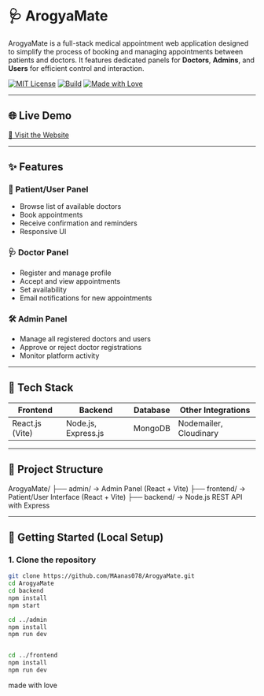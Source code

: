 # 🩺 ArogyaMate

ArogyaMate is a full-stack medical appointment web application designed to simplify the process of booking and managing appointments between patients and doctors. It features dedicated panels for **Doctors**, **Admins**, and **Users** for efficient control and interaction.

[![MIT License](https://img.shields.io/badge/license-MIT-green.svg)](LICENSE)
[![Build](https://img.shields.io/badge/build-passing-brightgreen.svg)]()
[![Made with Love](https://img.shields.io/badge/Made%20with-love%20&%20caffeine-ff69b4)]()

---

## 🌐 Live Demo

[🔗 Visit the Website](https://arogyamate-frontend.onrender.com)

---

## ✨ Features

### 👤 Patient/User Panel
- Browse list of available doctors
- Book appointments
- Receive confirmation and reminders
- Responsive UI

### 🩺 Doctor Panel
- Register and manage profile
- Accept and view appointments
- Set availability
- Email notifications for new appointments

### 🛠 Admin Panel
- Manage all registered doctors and users
- Approve or reject doctor registrations
- Monitor platform activity

---

## 🧱 Tech Stack

| Frontend       | Backend        | Database     | Other Integrations     |
|----------------|----------------|--------------|-------------------------|
| React.js (Vite) | Node.js, Express.js | MongoDB      | Nodemailer, Cloudinary |

---

## 📂 Project Structure

ArogyaMate/
├── admin/ → Admin Panel (React + Vite)
├── frontend/ → Patient/User Interface (React + Vite)
├── backend/ → Node.js REST API with Express


---

## 🚀 Getting Started (Local Setup)

### 1. Clone the repository

```bash
git clone https://github.com/MAanas078/ArogyaMate.git
cd ArogyaMate
cd backend
npm install
npm start

cd ../admin
npm install
npm run dev


cd ../frontend
npm install
npm run dev
```

made with love 

